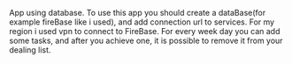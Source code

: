 App using database. To use this app you should create a dataBase(for example fireBase like i used), and add connection url to services.
For my region i used vpn to connect to FireBase.
For every week day you can add some tasks, and after you achieve one, it is possible to remove it from your dealing list.
